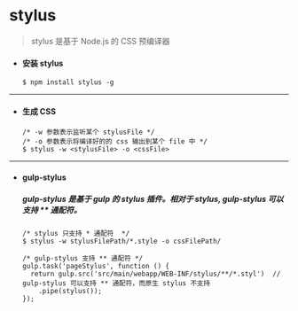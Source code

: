 # stylus
> stylus 是基于 Node.js 的 CSS 预编译器

- #### 安装 stylus
  ```node
  $ npm install stylus -g
  ```
 
 
 
 
---  
- #### 生成 CSS
  ```node
  /* -w 参数表示监听某个 stylusFile */
  /* -o 参数表示将编译好的的 css 输出到某个 file 中 */
  $ stylus -w <stylusFile> -o <cssFile>
  ```





---  
- #### gulp-stylus
  ##### gulp-stylus 是基于 gulp 的 stylus 插件。相对于 stylus, gulp-stylus 可以支持 ** 通配符。
  ```node
  /* stylus 只支持 * 通配符  */
  $ stylus -w stylusFilePath/*.style -o cssFilePath/
  
  /* gulp-stylus 支持 ** 通配符 */
  gulp.task('pageStylus', function () {
    return gulp.src('src/main/webapp/WEB-INF/stylus/**/*.styl')  // gulp-stylus 可以支持 ** 通配符，而原生 stylus 不支持
      .pipe(stylus());                 
  });
  ```
